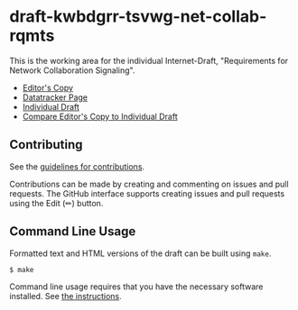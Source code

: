 # draft-kwbdgrr-tsvwg-net-collab-rqmts

This is the working area for the individual Internet-Draft, "Requirements for Network Collaboration Signaling".

* [Editor's Copy](https://SpencerDawkins.github.io/net-collab-rqmts/#go.draft-kwbdgrr-tsvwg-net-collab-rqmts.html)
* [Datatracker Page](https://datatracker.ietf.org/doc/draft-kwbdgrr-tsvwg-net-collab-rqmts)
* [Individual Draft](https://datatracker.ietf.org/doc/html/draft-kwbdgrr-tsvwg-net-collab-rqmts)
* [Compare Editor's Copy to Individual Draft](https://SpencerDawkins.github.io/net-collab-rqmts/#go.draft-kwbdgrr-tsvwg-net-collab-rqmts.diff)


## Contributing

See the
[guidelines for contributions](https://github.com/SpencerDawkins/net-collab-rqmts/blob/main/CONTRIBUTING.md).

Contributions can be made by creating and commenting on issues and pull requests.
The GitHub interface supports creating issues and pull requests using the Edit (✏) button.


## Command Line Usage

Formatted text and HTML versions of the draft can be built using `make`.

```sh
$ make
```

Command line usage requires that you have the necessary software installed.  See
[the instructions](https://github.com/martinthomson/i-d-template/blob/main/doc/SETUP.md).

